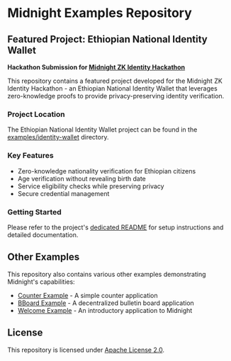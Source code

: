 # Midnight Examples Repository

## Featured Project: Ethiopian National Identity Wallet

**Hackathon Submission for [Midnight ZK Identity Hackathon](https://midnight.network/hackathon/zk-identity-hackathon)**

This repository contains a featured project developed for the Midnight ZK Identity Hackathon - an Ethiopian National Identity Wallet that leverages zero-knowledge proofs to provide privacy-preserving identity verification.

### Project Location
The Ethiopian National Identity Wallet project can be found in the [examples/identity-wallet](./examples/identity-wallet) directory.

### Key Features
- Zero-knowledge nationality verification for Ethiopian citizens
- Age verification without revealing birth date
- Service eligibility checks while preserving privacy
- Secure credential management

### Getting Started
Please refer to the project's [dedicated README](./examples/identity-wallet/README.md) for setup instructions and detailed documentation.

## Other Examples

This repository also contains various other examples demonstrating Midnight's capabilities:

- [Counter Example](./examples/counter/README.md) - A simple counter application
- [BBoard Example](./examples/bboard/README.md) - A decentralized bulletin board application
- [Welcome Example](./examples/welcome/README.md) - An introductory application to Midnight

## License

This repository is licensed under [Apache License 2.0](LICENSE).
